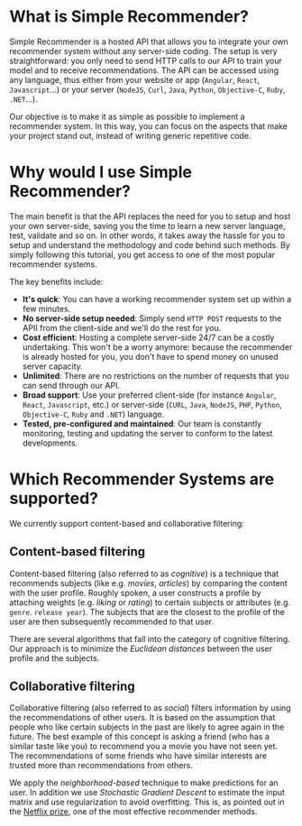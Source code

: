 # What is Simple Recommender?

Simple Recommender is a hosted API that allows you to integrate your own recommender system without any server-side coding. The setup is very straightforward: you only need to send HTTP calls to our API to train your model and to receive recommendations. The API can be accessed using any language, thus either from your website or app (`Angular`, `React`, `Javascript`...) or your server (`NodeJS`, `Curl`, `Java`, `Python`, `Objective-C`, `Ruby`, `.NET`...).

Our objective is to make it as simple as possible to implement a recommender system. In this way, you can focus on the aspects that make your project stand out, instead of writing generic repetitive code.

# Why would I use Simple Recommender?

The main benefit is that the API replaces the need for you to setup and host your own server-side, saving you the time to learn a new server language, test, validate and so on. In other words, it takes away the hassle for you to setup and understand the methodology and code behind such methods. By simply following this tutorial, you get access to one of the most popular recommender systems.

The key benefits include:

- **It's quick**: You can have a working recommender system set up within a few minutes.
- **No server-side setup needed**: Simply send `HTTP POST` requests to the APII from the client-side and we'll do the rest for you.
- **Cost efficient**: Hosting a complete server-side 24/7 can be a costly undertaking. This won't be a worry anymore: because the recommender is already hosted for you, you don't have to spend money on unused server capacity.
- **Unlimited**: There are no restrictions on the number of requests that you can send through our API.
- **Broad support**: Use your preferred client-side (for instance `Angular`, `React`, `Javascript`, etc.) or server-side (`CURL`, `Java`, `NodeJS`, `PHP`, `Python`, `Objective-C`, `Ruby` and `.NET`) language.
- **Tested, pre-configured and maintained**: Our team is constantly monitoring, testing and updating the server to conform to the latest developments.

# Which Recommender Systems are supported?

We currently support content-based and collaborative filtering:

## Content-based filtering

Content-based filtering (also referred to as *cognitive*) is a technique that recommends subjects (like e.g. *movies*, *articles*) by comparing the content with the user profile. Roughly spoken, a user constructs a profile by attaching weights (e.g. *liking* or *rating*) to certain subjects or attributes (e.g. `genre`. `release year`). The subjects that are the closest to the profile of the user are then subsequently recommended to that user.

There are several algorithms that fall into the category of cognitive filtering. Our approach is to minimize the *Euclidean distances* between the user profile and the subjects.

## Collaborative filtering

Collaborative filtering (also referred to as *social*) filters information by using the recommendations of other users. It is based on the assumption that people who like certain subjects in the past are likely to agree again in the future. The best example of this concept is asking a friend (who has a similar taste like you) to recommend you a movie you have not seen yet. The recommendations of some friends who have similar interests are trusted more than recommendations from others.

We apply the *neighborhood-based* technique to make predictions for an user. In addition we use *Stochastic Gradient Descent* to estimate the input matrix and use regularization to avoid overfitting. This is, as pointed out in the [Netflix prize](http://www2.research.att.com/~volinsky/papers/ieeecomputer.pdf), one of the most effective recommender methods.
